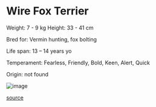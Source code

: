 # Wire Fox Terrier

Weight: 7 - 9 kg
Height: 33 - 41 cm

Bred for: Vermin hunting, fox bolting

Life span: 13 – 14 years yo

Temperament: Fearless, Friendly, Bold, Keen, Alert, Quick

Origin: not found

![image](https://cdn2.thedogapi.com/images/SJ6f2g9EQ_1280.jpg)

[source](https://api.thedogapi.com/v1/breeds/259)
